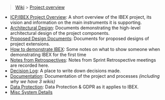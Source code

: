 > [Wiki](Home) > [Project overview](Project-overview)

- [ICP/IBEX Project Overview](https://github.com/ISISComputingGroup/IBEX/wiki): A short overview of the IBEX project, its vision and information on the main instruments it is supporting.
- [Architectural Design](High-Level-Architectural-Design): Documents demonstrating the high-level architectural design of the project components.
- [Proposed Design Documents](Design-Documents): Documents for proposed designs of project extensions.
- [How to demonstrate IBEX](Demo-notes): Some notes on what to show someone when demonstrating IBEX for the first time
- [Notes from Retrospectives](Retrospective-Notes): Notes from Sprint Retrospective meetings are recorded here.
- [Decision Log](Decision-Log): A place to write down decisions made.
- [Documentation](Project-Documentation): Documentation of the project and processes _(including why we have 3 wikis)_
- [Data Protection](Data-Protection): Data Protection & GDPR as it applies to IBEX.
- [Misc System Details](Misc-System-Details)

